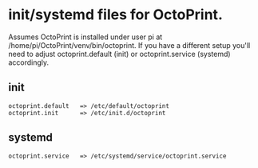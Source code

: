 # init/systemd files for OctoPrint.

Assumes OctoPrint is installed under user pi at /home/pi/OctoPrint/venv/bin/octoprint. If you have a different
setup you'll need to adjust octoprint.default (init) or octoprint.service (systemd) accordingly.

## init

```
octoprint.default   => /etc/default/octoprint
octoprint.init      => /etc/init.d/octoprint
```

## systemd

```
octoprint.service   => /etc/systemd/service/octoprint.service
```
